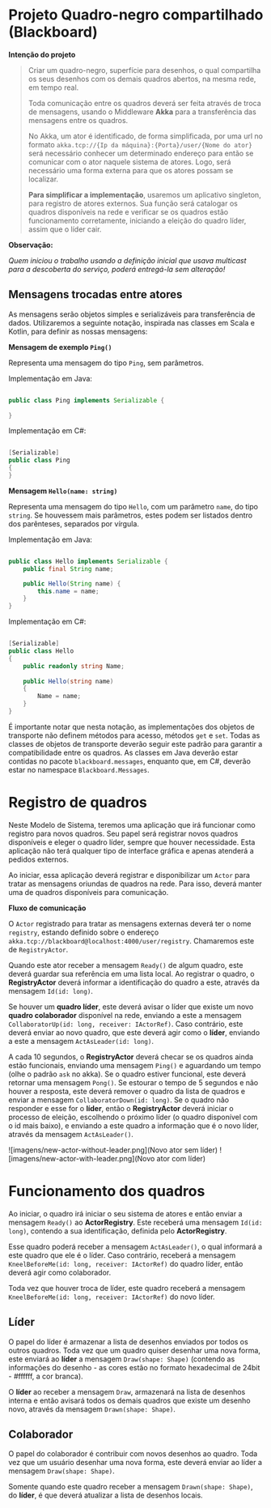 
# Projeto Quadro-negro compartilhado (Blackboard)

**Intenção do projeto**

> Criar um quadro-negro, superfície para desenhos, o qual compartilha os seus desenhos com os demais
> quadros abertos, na mesma rede, em tempo real.
>
> Toda comunicação entre os quadros deverá ser feita através de troca de mensagens, usando o Middleware
> **Akka** para a transferência das mensagens entre os quadros.
>
> No Akka, um ator é identificado, de forma simplificada, por uma url no formato 
> `akka.tcp://{Ip da máquina}:{Porta}/user/{Nome do ator}`
> será necessário conhecer um determinado endereço para então
> se comunicar com o ator naquele sistema de atores. Logo, será necessário uma forma externa para que os atores
> possam se localizar.
>
> **Para simplificar a implementação**, usaremos um aplicativo singleton, para registro de atores externos.
> Sua função será catalogar os quadros disponíveis na rede e verificar se os quadros estão funcionamento corretamente,
> iniciando a eleição do quadro líder, assim que o líder cair.

**Observação:**

_Quem iniciou o trabalho usando a definição inicial que usava multicast para a descoberta do serviço, poderá
entregá-la sem alteração!_

## Mensagens trocadas entre atores

As mensagens serão objetos simples e serializáveis para transferência de dados. Utilizaremos a seguinte notação, inspirada nas
classes em Scala e Kotlin, para definir as nossas mensagens:

**Mensagem de exemplo `Ping()`**

Representa uma mensagem do tipo `Ping`, sem parâmetros. 

Implementação em Java:

```java

public class Ping implements Serializable {
	
}

```

Implementação em C#:

```csharp

[Serializable]
public class Ping
{
}

```


**Mensagem `Hello(name: string)`**

Representa uma mensagem do tipo `Hello`, com um parâmetro `name`, do tipo `string`. Se houvessem mais parâmetros,
estes podem ser listados dentro dos parênteses, separados por vírgula.

Implementação em Java:

```java

public class Hello implements Serializable {
	public final String name;

	public Hello(String name) {
		this.name = name;
	}
}

```

Implementação em C#:

```csharp

[Serializable]
public class Hello 
{
	public readonly string Name;
	
	public Hello(string name)
	{
		Name = name;
	}
}

```

É importante notar que nesta notação, as implementações dos objetos de transporte não definem métodos para acesso, métodos `get` e `set`.
Todas as classes de objetos de transporte deverão seguir este padrão para garantir a compatibilidade entre os quadros.
As classes em Java deverão estar contidas no pacote `blackboard.messages`, enquanto que, em C#, deverão estar no namespace `Blackboard.Messages`.


# Registro de quadros

Neste Modelo de Sistema, teremos uma aplicação que irá funcionar como registro
para novos quadros. Seu papel será registrar novos quadros disponíveis e eleger
o quadro líder, sempre que houver necessidade. Esta aplicação não terá qualquer
tipo de interface gráfica e apenas atenderá a pedidos externos.

Ao iniciar, essa aplicação deverá registrar e disponibilizar um `Actor` para 
tratar as mensagens oriundas de quadros na rede. Para isso, deverá manter
uma de quadros disponíveis para comunicação.

**Fluxo de comunicação**

O `Actor` registrado para tratar as mensagens externas deverá ter o nome `registry`,
estando definido sobre o endereço `akka.tcp://blackboard@localhost:4000/user/registry`.
Chamaremos este de `RegistryActor`.

Quando este ator receber a mensagem `Ready()` de algum quadro, este deverá guardar
sua referência em uma lista local. Ao registrar o quadro, o **RegistryActor** deverá
informar a identificação do quadro a este, através da mensagem `Id(id: long)`.

Se houver um **quadro líder**, este deverá avisar o líder que existe um novo 
**quadro colaborador** disponível na rede, enviando a este a mensagem 
`CollaboratorUp(id: long, receiver: IActorRef)`. Caso contrário,
este deverá enviar ao novo quadro, que este deverá agir como o **líder**, enviando
a este a mensagem `ActAsLeader(id: long)`.

A cada 10 segundos, o **RegistryActor** deverá checar se os quadros ainda estão funcionais,
enviando uma mensagem `Ping()` e aguardando um tempo (olhe o padrão `ask` no akka).
Se o quadro estiver funcional, este deverá retornar uma mensagem `Pong()`. Se estourar o
tempo de 5 segundos e não houver a resposta, este deverá remover o quadro da lista de 
quadros e enviar a mensagem `CollaboratorDown(id: long)`. Se o quadro não responder
e esse for o **líder**, então o **RegistryActor** deverá iniciar o processo
de eleição, escolhendo o próximo líder (o quadro disponível com o id mais baixo), e enviando
a este quadro a informação que é o novo líder, através da mensagem `ActAsLeader()`.

![imagens/new-actor-without-leader.png](Novo ator sem líder)
![imagens/new-actor-with-leader.png](Novo ator com líder)

# Funcionamento dos quadros

Ao iniciar, o quadro irá iniciar o seu sistema de atores e então enviar a mensagem `Ready()`
ao **ActorRegistry**. Este receberá uma mensagem `Id(id: long)`, contendo a sua identificação,
definida pelo **ActorRegistry**.

Esse quadro poderá receber a mensagem `ActAsLeader()`, o qual informará a este quadro que ele é o líder.
Caso contrário, receberá a mensagem `KneelBeforeMe(id: long, receiver: IActorRef)` do quadro
líder, então deverá agir como colaborador.

Toda vez que houver troca de líder, este quadro receberá a mensagem `KneelBeforeMe(id: long, receiver: IActorRef)` 
do novo líder.

## Líder

O papel do líder é armazenar a lista de desenhos enviados por todos os outros
quadros. Toda vez que um quadro quiser desenhar uma nova forma, este enviará ao **líder** a mensagem
`Draw(shape: Shape)` (contendo as informações do desenho - as
cores estão no formato hexadecimal de 24bit - #ffffff, a cor branca). 

O **líder** ao receber a mensagem `Draw`, armazenará na lista de desenhos interna e então 
avisará todos os demais quadros que existe um desenho novo, através da mensagem 
`Drawn(shape: Shape)`.

## Colaborador

O papel do colaborador é contribuir com novos desenhos ao quadro. Toda vez que um usuário
desenhar uma nova forma, este deverá enviar ao líder a mensagem `Draw(shape: Shape)`.

Somente quando este quadro receber a mensagem `Drawn(shape: Shape)`, do **líder**, é que 
deverá atualizar a lista de desenhos locais.


